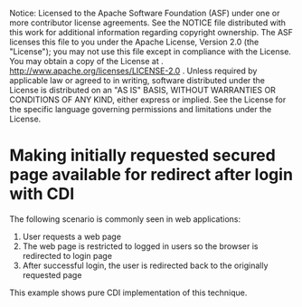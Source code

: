 Notice:    Licensed to the Apache Software Foundation (ASF) under one
           or more contributor license agreements.  See the NOTICE file
           distributed with this work for additional information
           regarding copyright ownership.  The ASF licenses this file
           to you under the Apache License, Version 2.0 (the
           "License"); you may not use this file except in compliance
           with the License.  You may obtain a copy of the License at
           .
             http://www.apache.org/licenses/LICENSE-2.0
           .
           Unless required by applicable law or agreed to in writing,
           software distributed under the License is distributed on an
           "AS IS" BASIS, WITHOUT WARRANTIES OR CONDITIONS OF ANY
           KIND, either express or implied.  See the License for the
           specific language governing permissions and limitations
           under the License.

Making initially requested secured page available for redirect after login with CDI
===================================================================================

The following scenario is commonly seen in web applications:

1. User requests a web page
2. The web page is restricted to logged in users so the browser is redirected to login page
3. After successful login, the user is redirected back to the originally requested page

This example shows pure CDI implementation of this technique.

